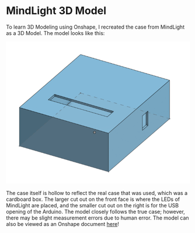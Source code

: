 # MindLight 3D Model

To learn 3D Modeling using Onshape, I recreated the case from MindLight as a 3D Model. The model looks like this:

![MindLight Case 3D Model](../assets/MindLight_Case_3D_Model.png)

The case itself is hollow to reflect the real case that was used, which was a cardboard box. The larger cut out on the front face is where the LEDs of MindLight are placed, and the smaller cut out on the right is for the USB opening of the Arduino. The model closely follows the true case; however, there may be slight measurement errors due to human error. The model can also be viewed as an Onshape document [here](https://cad.onshape.com/documents/83f4221aefc5af569f4602f5/w/3657b603fdf197dbcdf6e909/e/8756f4a04f40712a55ad4a7a)!
